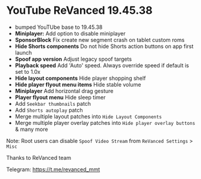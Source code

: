 # YouTube ReVanced 19.45.38
- bumped YouTUbe base to 19.45.38
- **Miniplayer:** Add option to disable miniplayer
- **SponsorBlock** Fix create new segment crash on tablet custom roms
- **Hide Shorts components** Do not hide Shorts action buttons on app first launch
- **Spoof app version** Adjust legacy spoof targets
- **Playback speed**  Add 'Auto' speed. Always override speed if default is set to 1.0x
- **Hide layout components** Hide player shopping shelf
- **Hide player flyout menu items** Hide stable volume
- **Miniplayer** Add horizontal drag gesture
- **Player flyout menu** Hide sleep timer
- Add `Seekbar thumbnails` patch
- Add `Shorts autoplay` patch
- Merge multiple layout patches into `Hide Layout Components`
- Merge multiple player overlay patches into `Hide player overlay buttons`
& many more

Note: Root users can disable `Spoof Video Stream` from `ReVanced Settings` > `Misc`

Thanks to ReVanced team

Telegram: https://t.me/revanced_mmt